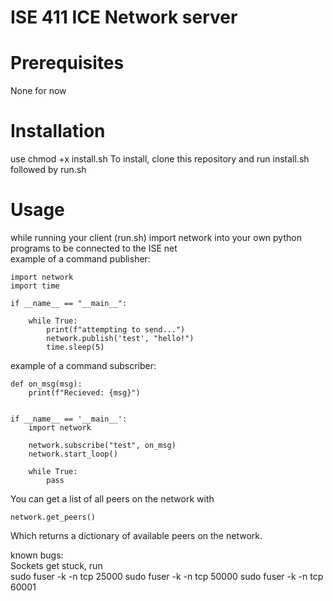 # ISE 411 ICE Network server
# Prerequisites
None for now 
# Installation
use chmod +x install.sh
To install, clone this repository and run install.sh followed by run.sh
# Usage
while running your client (run.sh) import network into your own python programs to be connected to the ISE net   
example of a command publisher:   

    import network
    import time

    if __name__ == "__main__":

        while True:
            print(f"attempting to send...")
            network.publish('test', "hello!")
            time.sleep(5)

example of a command subscriber:

    def on_msg(msg):
        print(f"Recieved: {msg}")
    

    if __name__ == '__main__':
        import network
    
        network.subscribe("test", on_msg)
        network.start_loop()
    
        while True:
            pass


You can get a list of all peers on the network with

    network.get_peers()

Which returns a dictionary of available peers on the network.

known bugs:   
Sockets get stuck, run   
sudo fuser -k -n tcp 25000 
sudo fuser -k -n tcp 50000
sudo fuser -k -n tcp 60001



